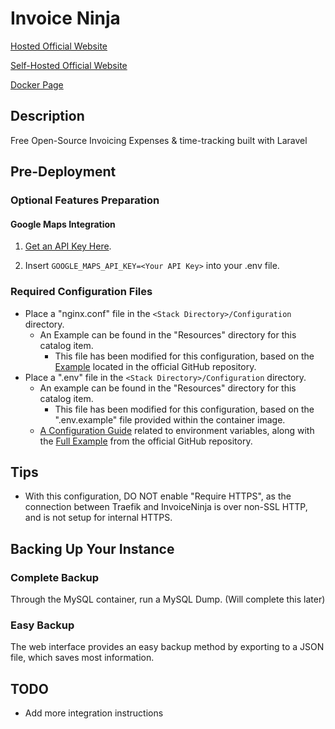 # Invoice Ninja

[Hosted Official Website](https://www.invoiceninja.com/)

[Self-Hosted Official Website](https://www.invoiceninja.org/)

[Docker Page](https://hub.docker.com/r/invoiceninja/invoiceninja/)

## Description

Free Open-Source Invoicing
Expenses & time-tracking built with Laravel

## Pre-Deployment

### Optional Features Preparation

#### Google Maps Integration

1. [Get an API Key Here](https://developers.google.com/maps/documentation/javascript/get-api-key).

2. Insert `GOOGLE_MAPS_API_KEY=<Your API Key>` into your .env file.

### Required Configuration Files

* Place a "nginx.conf" file in the `<Stack Directory>/Configuration` directory.
  * An Example can be found in the "Resources" directory for this catalog item.
    * This file has been modified for this configuration, based on the [Example](https://github.com/invoiceninja/dockerfiles/blob/master/docker-compose/nginx.conf) located in the official GitHub repository.
* Place a ".env" file in the `<Stack Directory>/Configuration` directory.
  * An example can be found in the "Resources" directory for this catalog item.
    * This file has been modified for this configuration, based on the ".env.example" file provided within the container image.
  * [A Configuration Guide](https://invoice-ninja.readthedocs.io/en/latest/configure.html) related to environment variables, along with the [Full Example](https://github.com/invoiceninja/invoiceninja/blob/master/.env.example) from the official GitHub repository.

## Tips

* With this configuration, DO NOT enable "Require HTTPS", as the connection between Traefik and InvoiceNinja is over non-SSL HTTP, and is not setup for internal HTTPS.

## Backing Up Your Instance

### Complete Backup

Through the MySQL container, run a MySQL Dump.
(Will complete this later)

### Easy Backup

The web interface provides an easy backup method by exporting to a JSON file, which saves most information.

## TODO

* Add more integration instructions